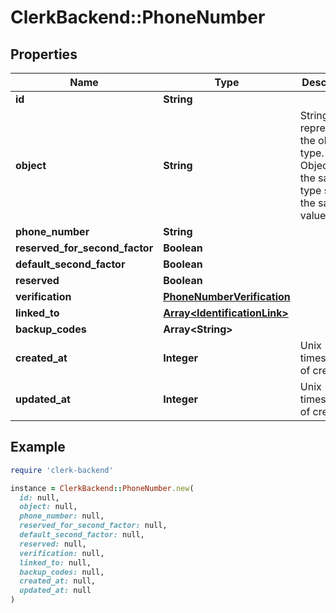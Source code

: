 # ClerkBackend::PhoneNumber

## Properties

| Name | Type | Description | Notes |
| ---- | ---- | ----------- | ----- |
| **id** | **String** |  | [optional] |
| **object** | **String** | String representing the object&#39;s type. Objects of the same type share the same value.  |  |
| **phone_number** | **String** |  |  |
| **reserved_for_second_factor** | **Boolean** |  | [optional] |
| **default_second_factor** | **Boolean** |  | [optional] |
| **reserved** | **Boolean** |  |  |
| **verification** | [**PhoneNumberVerification**](PhoneNumberVerification.md) |  |  |
| **linked_to** | [**Array&lt;IdentificationLink&gt;**](IdentificationLink.md) |  |  |
| **backup_codes** | **Array&lt;String&gt;** |  | [optional] |
| **created_at** | **Integer** | Unix timestamp of creation  |  |
| **updated_at** | **Integer** | Unix timestamp of creation  |  |

## Example

```ruby
require 'clerk-backend'

instance = ClerkBackend::PhoneNumber.new(
  id: null,
  object: null,
  phone_number: null,
  reserved_for_second_factor: null,
  default_second_factor: null,
  reserved: null,
  verification: null,
  linked_to: null,
  backup_codes: null,
  created_at: null,
  updated_at: null
)
```

